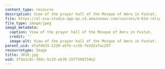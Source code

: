 ```yaml
---
content_type: resource
description: View of the prayer hall of the Mosque of Amru in Fustat.
file: https://ol-ocw-studio-app-qa.s3.amazonaws.com/courses/4-614-religious-architecture-and-islamic-cultures-fall-2002/3fda1c8c70dc5c19eb78157756875de2_3010.jpg
file_type: image/jpeg
image_metadata:
  caption: View of the prayer hall of the Mosque of Amru in Fustat.
  credit: ''
  image-alt: View of the prayer hall of the Mosque of Amru in Fustat.
parent_uid: efafd633-1220-a5fe-cc3b-7e3d2a7ac297
resourcetype: Image
title: 3010.jpg
uid: 3fda1c8c-70dc-5c19-eb78-157756875de2
---
```


